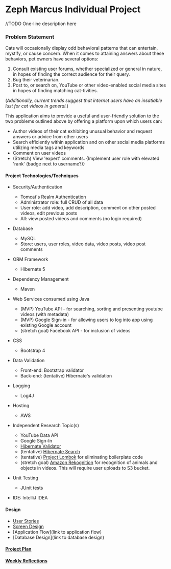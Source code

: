 # Zeph Marcus Individual Project

//TODO One-line description here

### Problem Statement

Cats will occasionally display odd behavioral patterns that can 
entertain, mystify, or cause concern. 
When it comes to attaining answers about these 
behaviors, pet owners have several options: 
1. Consult existing user forums, whether specialized or general in nature, in hopes of finding the correct audience for their query.
2. Bug their veterinarian.
3. Post to, or search on, YouTube or other video-enabled social media sites in hopes of finding matching cat-tivities.

(_Additionally, current trends suggest that internet users have an 
insatiable lust for cat videos in general._)


This application aims to provide a useful and user-friendly
solution to the two problems outlined above by
offering a platform upon which users can:
* Author videos of their cat exhibiting unusual behavior and request
answers or advice from other users
* Search efficiently within application and on other social media platforms utilizing media tags and keywords
* Comment on user videos
* (Stretch) View 'expert' comments. {Implement user role with elevated 'rank' (badge next to username?)}



#### Project Technologies/Techniques

* Security/Authentication
    + Tomcat's Realm Authentication
    + Administrator role: full CRUD of all data
    + User role: add video, add description, comment on other posted videos, edit previous posts
    + All: view posted videos and comments (no login required)

* Database
    + MySQL
    + Store: users, user roles, video data, video posts, video post comments

* ORM Framework
    + Hibernate 5

* Dependency Management
    + Maven

* Web Services consumed using Java
    + (MVP) YouTube API - for searching, sorting and presenting youtube videos (with metadata)
    + (MVP) Google Sign-in - for allowing users to log into app using existing Google account
    + (stretch goal) Facebook API - for inclusion of videos

* CSS
    + Bootstrap 4

* Data Validation
    * Front-end: Bootstrap validator
    * Back-end: (tentative) Hibernate's validation
    
* Logging
    + Log4J

* Hosting
    + AWS

* Independent Research Topic(s)
    + YouTube Data API 
    + Google Sign-In
    + [Hibernate Validator](https://hibernate.org/validator/)
    + (tentative) [Hibernate Search](https://hibernate.org/search/)
    + (tentative) [Project Lombok](https://projectlombok.org/) for eliminating boilerplate code
    + (stretch goal) [Amazon Rekognition](https://aws.amazon.com/rekognition/) for recognition of animals and objects in videos. This will require user uploads to S3 bucket. 

    
* Unit Testing
    + JUnit tests

* IDE: IntelliJ IDEA

#### Design

+ [User Stories](DesignDocuments/UserStories.md)
+ [Screen Design](DesignDocuments/ScreenDesign.md)
+ [Application Flow](link to application flow)
+ [Database Design](link to database design)

#### [Project Plan](DesignDocuments/ProjectPlan.md)

#### [Weekly Reflections](DesignDocuments/WeeklyReflections.md)  